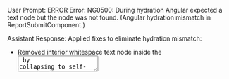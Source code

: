 User Prompt:
ERROR Error: NG0500: During hydration Angular expected a text node but the node was not found. (Angular hydration mismatch in ReportSubmitComponent.)

Assistant Response:
Applied fixes to eliminate hydration mismatch:
- Removed interior whitespace text node inside the <textarea> by collapsing to self-contained opening/closing tag with no inner whitespace.
- Added explicit click handler to the 'Wybierz plik' button to call triggerFileInput() and prevent default propagation, ensuring consistent DOM between SSR and client and avoiding accidental whitespace/text node insertion.
Rationale: Hydration error pointed at a missing expected text node (placeholder whitespace). Angular SSR likely emitted a text node that was stripped or altered on client render. Normalizing markup removes ambiguity.
Further steps if persists: Add ngSkipHydration to host container or convert to reactive form control. Not yet done to preserve hydration benefits.
